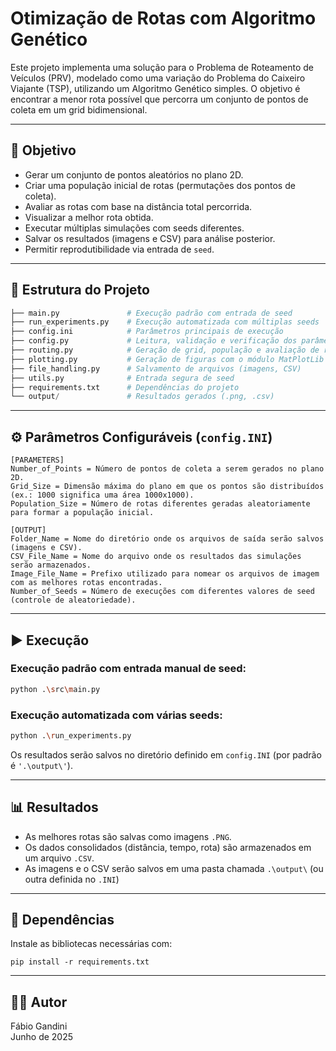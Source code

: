 # Otimização de Rotas com Algoritmo Genético

Este projeto implementa uma solução para o Problema de Roteamento de Veículos (PRV), modelado como uma variação do Problema do Caixeiro Viajante (TSP), utilizando um Algoritmo Genético simples. O objetivo é encontrar a menor rota possível que percorra um conjunto de pontos de coleta em um grid bidimensional.

---

## 🎯 Objetivo
- Gerar um conjunto de pontos aleatórios no plano 2D.
- Criar uma população inicial de rotas (permutações dos pontos de coleta).
- Avaliar as rotas com base na distância total percorrida.
- Visualizar a melhor rota obtida.
- Executar múltiplas simulações com seeds diferentes.
- Salvar os resultados (imagens e CSV) para análise posterior.
- Permitir reprodutibilidade via entrada de `seed`.

---

## 📁 Estrutura do Projeto
```python
├── main.py               # Execução padrão com entrada de seed
├── run_experiments.py    # Execução automatizada com múltiplas seeds
├── config.ini            # Parâmetros principais de execução
├── config.py             # Leitura, validação e verificação dos parâmetros
├── routing.py            # Geração de grid, população e avaliação de rotas
├── plotting.py           # Geração de figuras com o módulo MatPlotLib
├── file_handling.py      # Salvamento de arquivos (imagens, CSV)
├── utils.py              # Entrada segura de seed
├── requirements.txt      # Dependências do projeto
└── output/               # Resultados gerados (.png, .csv)
```

---

## ⚙️ Parâmetros Configuráveis (`config.INI`)
```
[PARAMETERS]
Number_of_Points = Número de pontos de coleta a serem gerados no plano 2D.
Grid_Size = Dimensão máxima do plano em que os pontos são distribuídos (ex.: 1000 significa uma área 1000x1000).
Population_Size = Número de rotas diferentes geradas aleatoriamente para formar a população inicial.

[OUTPUT]
Folder_Name = Nome do diretório onde os arquivos de saída serão salvos (imagens e CSV).
CSV_File_Name = Nome do arquivo onde os resultados das simulações serão armazenados.
Image_File_Name = Prefixo utilizado para nomear os arquivos de imagem com as melhores rotas encontradas.
Number_of_Seeds = Número de execuções com diferentes valores de seed (controle de aleatoriedade).
```

---

## ▶️ Execução

### Execução padrão com entrada manual de seed:
```bash
python .\src\main.py
```

### Execução automatizada com várias seeds:
```bash
python .\run_experiments.py
```

Os resultados serão salvos no diretório definido em `config.INI` (por padrão é `'.\output\'`).

---

## 📊 Resultados

- As melhores rotas são salvas como imagens `.PNG`.
- Os dados consolidados (distância, tempo, rota) são armazenados em um arquivo `.CSV`.
- As imagens e o CSV serão salvos em uma pasta chamada `.\output\` (ou outra definida no `.INI`)

---

## 🧩 Dependências

Instale as bibliotecas necessárias com:

```
pip install -r requirements.txt
```

---

## 👨‍💻 Autor

Fábio Gandini  
Junho de 2025
